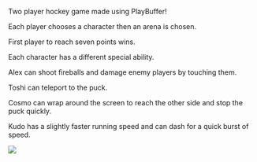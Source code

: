 Two player hockey game made using PlayBuffer!

Each player chooses a character then an arena is chosen.

First player to reach seven points wins.

Each character has a different special ability.

Alex can shoot fireballs and damage enemy players by touching them.

Toshi can teleport to the puck.

Cosmo can wrap around the screen to reach the other side and stop the puck quickly.

Kudo has a slightly faster running speed and can dash for a quick burst of speed. 

![](https://github.com/tymakescoolgames/Hero-Hockey/blob/master/.gif)
